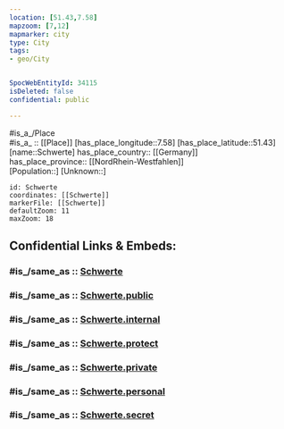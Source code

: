 ```yaml
---
location: [51.43,7.58] 
mapzoom: [7,12] 
mapmarker: city 
type: City
tags:
- geo/City


SpocWebEntityId: 34115
isDeleted: false
confidential: public

---
```

#is_a_/Place  
#is_a_ :: [[Place]] 
[has_place_longitude::7.58] 
[has_place_latitude::51.43] 
[name::Schwerte] 
has_place_country:: [[Germany]]  
has_place_province:: [[NordRhein-Westfahlen]]  
[Population::] 
[Unknown::] 


```leaflet
id: Schwerte
coordinates: [[Schwerte]] 
markerFile: [[Schwerte]] 
defaultZoom: 11 
maxZoom: 18
```


## Confidential Links & Embeds: 

### #is_/same_as :: [Schwerte](/_Standards/Earth/Continent/Europe/Europe~Central/Germany/Germany~West/Nordrhein-Westfalen/counties~NW/Unna/cities~Unna/Schwerte.md) 

### #is_/same_as :: [Schwerte.public](/_public/Earth/Continent/Europe/Europe~Central/Germany/Germany~West/Nordrhein-Westfalen/counties~NW/Unna/cities~Unna/Schwerte.public.md) 

### #is_/same_as :: [Schwerte.internal](/_internal/Earth/Continent/Europe/Europe~Central/Germany/Germany~West/Nordrhein-Westfalen/counties~NW/Unna/cities~Unna/Schwerte.internal.md) 

### #is_/same_as :: [Schwerte.protect](/_protect/Earth/Continent/Europe/Europe~Central/Germany/Germany~West/Nordrhein-Westfalen/counties~NW/Unna/cities~Unna/Schwerte.protect.md) 

### #is_/same_as :: [Schwerte.private](/_private/Earth/Continent/Europe/Europe~Central/Germany/Germany~West/Nordrhein-Westfalen/counties~NW/Unna/cities~Unna/Schwerte.private.md) 

### #is_/same_as :: [Schwerte.personal](/_personal/Earth/Continent/Europe/Europe~Central/Germany/Germany~West/Nordrhein-Westfalen/counties~NW/Unna/cities~Unna/Schwerte.personal.md) 

### #is_/same_as :: [Schwerte.secret](/_secret/Earth/Continent/Europe/Europe~Central/Germany/Germany~West/Nordrhein-Westfalen/counties~NW/Unna/cities~Unna/Schwerte.secret.md)

